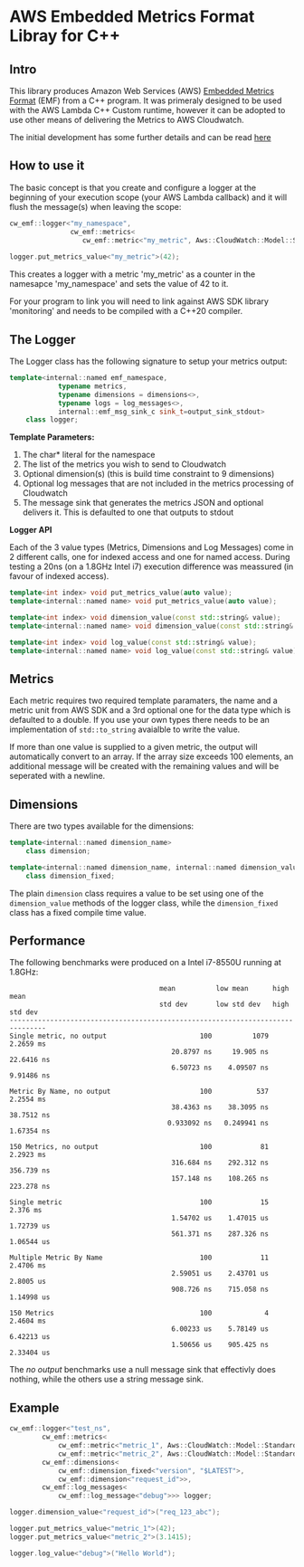 # AWS Embedded Metrics Format Libray for C++

## Intro

This library produces Amazon Web Services (AWS) [Embedded Metrics Format](https://docs.aws.amazon.com/AmazonCloudWatch/latest/monitoring/CloudWatch_Embedded_Metric_Format_Specification.html) (EMF) from a C++ program. It was primeraly designed to be used with the AWS Lambda C++ Custom runtime, however it can be adopted to use other means of delivering the Metrics to AWS Cloudwatch.

The initial development has some further details and can be read [here](http://www.switchedonsystems.com/emf_for_cpp/)

## How to use it

The basic concept is that you create and configure a logger at the beginning of your execution scope (your AWS Lambda callback) and it will flush the message(s) when leaving the scope:

```c++
cw_emf::logger<"my_namespace",
               cw_emf::metrics<
                  cw_emf::metric<"my_metric", Aws::CloudWatch::Model::StandardUnit::Count>>> logger;
                  
logger.put_metrics_value<"my_metric">(42);
```

This creates a logger with a metric 'my_metric' as a counter in the namesapce 'my_namespace' and sets the value of 42 to it.

For your program to link you will need to link against AWS SDK library 'monitoring' and needs to be compiled with a C++20 compiler.

## The Logger

The Logger class has the following signature to setup your metrics output:

```c++
template<internal::named emf_namespace,
            typename metrics,
            typename dimensions = dimensions<>,
            typename logs = log_messages<>,
            internal::emf_msg_sink_c sink_t=output_sink_stdout>
    class logger;
```

**Template Parameters:**

1. The char* literal for the namespace
2. The list of the metrics you wish to send to Cloudwatch
3. Optional dimension(s) (this is build time constraint to 9 dimensions)
4. Optional log messages that are not included in the metrics processing of Cloudwatch
5. The message sink that generates the metrics JSON and optional delivers it. This is defaulted to one that outputs to stdout

**Logger API**

Each of the 3 value types (Metrics, Dimensions and Log Messages) come in 2 different calls, one for indexed access and one for named access. During testing a 20ns (on a 1.8GHz Intel i7) execution difference was meassured (in favour of indexed access).

```c++
template<int index> void put_metrics_value(auto value);
template<internal::named name> void put_metrics_value(auto value);

template<int index> void dimension_value(const std::string& value);
template<internal::named name> void dimension_value(const std::string& value);

template<int index> void log_value(const std::string& value);
template<internal::named name> void log_value(const std::string& value);
```

## Metrics

Each metric requires two required template paramaters, the name and a metric unit from AWS SDK and a 3rd optional one for the data type which is defaulted to a double. If you use your own types there needs to be an implementation of `std::to_string` avaialble to write the value.

If more than one value is supplied to a given metric, the output will automatically convert to an array. If the array size exceeds 100 elements, an additional message will be created with the remaining values and will be seperated with a newline.

## Dimensions

There are two types available for the dimensions:

```c++
template<internal::named dimension_name>
    class dimension;

template<internal::named dimension_name, internal::named dimension_value>
    class dimension_fixed;
```

The plain `dimension` class requires a value to be set using one of the `dimension_value` methods of the logger class, while the `dimension_fixed` class has a fixed compile time value.

## Performance

The following benchmarks were produced on a Intel i7-8550U running at 1.8GHz:

```
                                     mean          low mean      high mean
                                     std dev       low std dev   high std dev
-------------------------------------------------------------------------------
Single metric, no output                       100          1079     2.2659 ms 
                                        20.8797 ns     19.905 ns    22.6416 ns 
                                        6.50723 ns    4.09507 ns    9.91486 ns 
                                                                               
Metric By Name, no output                      100           537     2.2554 ms 
                                        38.4363 ns    38.3095 ns    38.7512 ns 
                                       0.933092 ns   0.249941 ns    1.67354 ns 
                                                                               
150 Metrics, no output                         100            81     2.2923 ms 
                                        316.684 ns    292.312 ns    356.739 ns 
                                        157.148 ns    108.265 ns    223.278 ns 
                                                                               
Single metric                                  100            15      2.376 ms 
                                        1.54702 us    1.47015 us    1.72739 us 
                                        561.371 ns    287.326 ns    1.06544 us 
                                                                               
Multiple Metric By Name                        100            11     2.4706 ms 
                                        2.59051 us    2.43701 us     2.8005 us 
                                        908.726 ns    715.058 ns    1.14998 us 
                                                                               
150 Metrics                                    100             4     2.4604 ms 
                                        6.00233 us    5.78149 us    6.42213 us 
                                        1.50656 us    905.425 ns    2.33404 us 
```

The *no output* benchmarks use a null message sink that effectivly does nothing, while the others use a string message sink.

## Example

```c++
cw_emf::logger<"test_ns",
        cw_emf::metrics<
            cw_emf::metric<"metric_1", Aws::CloudWatch::Model::StandardUnit::Count>,
            cw_emf::metric<"metric_2", Aws::CloudWatch::Model::StandardUnit::Milliseconds>>,
        cw_emf::dimensions<
            cw_emf::dimension_fixed<"version", "$LATEST">,
            cw_emf::dimension<"request_id">>,
        cw_emf::log_messages<
            cw_emf::log_message<"debug">>> logger;

logger.dimension_value<"request_id">("req_123_abc");

logger.put_metrics_value<"metric_1">(42);
logger.put_metrics_value<"metric_2">(3.1415);

logger.log_value<"debug">("Hello World");

```

